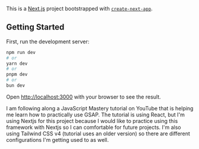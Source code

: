 This is a [Next.js](https://nextjs.org) project bootstrapped with [`create-next-app`](https://nextjs.org/docs/app/api-reference/cli/create-next-app).

## Getting Started

First, run the development server:

```bash
npm run dev
# or
yarn dev
# or
pnpm dev
# or
bun dev
```

Open [http://localhost:3000](http://localhost:3000) with your browser to see the result.

I am following along a JavaScript Mastery tutorial on YouTube that is helping me learn how to practically use GSAP. The tutorial is using React, but I'm using Nextjs for this project because I would like to practice using this framework with Nextjs so I can comfortable for future projects. I'm also using Tailwind CSS v4 (tutorial uses an older version) so there are different configurations I'm getting used to as well.
